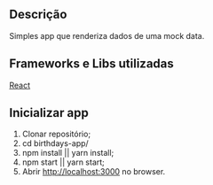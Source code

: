 ## Descrição

Simples app que renderiza dados de uma mock data.

## Frameworks e Libs utilizadas

[React](https://github.com/facebook/react/)

## Inicializar app

1) Clonar repositório;
2) cd birthdays-app/
3) npm install || yarn install;
4) npm start || yarn start;
5) Abrir [http://localhost:3000](http://localhost:3000) no browser.
